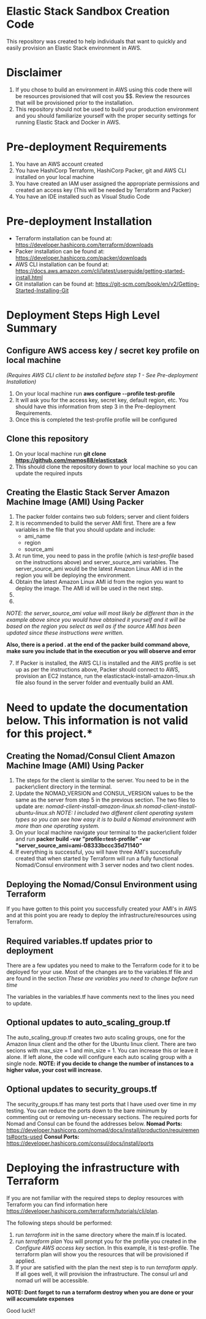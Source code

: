 # Elastic Stack Sandbox Creation Code
This repository was created to help individuals that want to quickly and easily provision an Elastic Stack environment in AWS.  

# Disclaimer
1. If you chose to build an environment in AWS using this code there will be resources provisioned that will cost you $$. Review the resources that will be provisioned prior to the installation.
2. This repository should not be used to build your production environment and you should familiarize yourself with the proper security settings for running Elastic Stack and Docker in AWS.  

# Pre-deployment Requirements
1. You have an AWS account created
2. You have HashiCorp Terraform, HashiCorp Packer, git and AWS CLI installed on your local machine
3. You have created an IAM user assigned the appropriate permissions and created an access key (This will be needed by Terraform and Packer)
4. You have an IDE installed such as Visual Studio Code

# Pre-deployment Installation
* Terraform installation can be found at: https://developer.hashicorp.com/terraform/downloads
* Packer installation can be found at: https://developer.hashicorp.com/packer/downloads
* AWS CLI installation can be found at: https://docs.aws.amazon.com/cli/latest/userguide/getting-started-install.html
* Git installation can be found at: https://git-scm.com/book/en/v2/Getting-Started-Installing-Git

# Deployment Steps High Level Summary

## Configure AWS access key / secret key profile on local machine 
*(Requires AWS CLI client to be installed before step 1 - See Pre-deployment Installation)*
1. On your local machine run **aws configure --profile test-profile**
2. It will ask you for the access key, secret key, default region, etc.  You should have this information from step 3 in the Pre-deployment Requirements. 
3. Once this is completed the test-profile profile will be configured

## Clone this repository
1. On your local machine run **git clone https://github.com/mamos88/elasticstack**
2. This should clone the repository down to your local machine so you can update the required inputs

## Creating the Elastic Stack Server Amazon Machine Image (AMI) Using Packer
1. The packer folder contains two sub folders; server and client folders
2. It is recommended to build the server AMI first.  There are a few variables in the file that you should update and include:
   * ami_name
   * region
   * source_ami
3. At run time, you need to pass in the profile (which is *test-profile* based on the instructions above) and server_source_ami variables.  The server_source_ami would be the latest Amazon Linux AMI id in the region you will be deploying the environment.
4. Obtain the latest Amazon Linux AMI id from the region you want to deploy the image. The AMI id will be used in the next step.
5. 
6. 

   *NOTE: the server_source_ami value will most likely be different than in the example above since you would have obtained it yourself and it will be based on the region you select as well as if the source AMI has been updated since these instructions were written.*

   **Also, there is a period . at the end of the packer build command above, make sure you include that in the execution or you will observe and error**
   
7. If Packer is installed, the AWS CLI is installed and the AWS profile is set up as per the instructions above, Packer should connect to AWS, provision an EC2 instance, run the elasticstack-install-amazon-linux.sh file also found in the server folder and eventually build an AMI.  

# Need to update the documentation below.  This information is not valid for this project.*

## Creating the Nomad/Consul Client Amazon Machine Image (AMI) Using Packer
1. The steps for the client is simlilar to the server.  You need to be in the packer\client directory in the terminal.  
2. Update the NOMAD_VERSION and CONSUL_VERSION values to be the same as the server from step 5 in the previous section. The two files to update are: 
   *nomad-client-install-amazon-linux.sh* *nomad-client-install-ubuntu-linux.sh* 
*NOTE: I included two different client operating system types so you can see how easy it is to build a Nomad environment with more than one operating system.*
3. On your local machine  navigate your terminal to the packer\client folder and run **packer build -var "profile=test-profile" -var "server_source_ami=ami-08333bccc35d71140"**
4. If everything is successful, you will have three AMI's successfully created that when started by Terraform will run a fully functional Nomad/Consul environment with 3 server nodes and two client nodes.

## Deploying the Nomad/Consul Environment using Terraform
If you have gotten to this point you successfully created your AMI's in AWS and at this point you are ready to deploy the infrastructure/resources using Terraform. 

## Required variables.tf updates prior to deployment
There are a few updates you need to make to the Terraform code for it to be deployed for your use.  Most of the changes are to the variables.tf file and are found in the section *These are variables you need to change before run time*

The variables in the variables.tf have comments next to the lines you need to update. 

## Optional updates to auto_scaling_group.tf
The auto_scaling_group.tf creates two auto scaling groups, one for the Amazon linux client and the other for the Ubuntu linux client.  There are two secions with max_size = 1 and min_size = 1.  You can increase this or leave it alone. If left alone, the code will configure each auto scaling group with a single node.
**NOTE: if you decide to change the number of instances to a higher value, your cost will increase.**

## Optional updates to security_groups.tf
The security_groups.tf has many test ports that I have used over time in my testing.  You can reduce the ports down to the bare minimum by commenting out or removing un-necessary sections.  The required ports for Nomad and Consul can be found the addresses below.
**Nomad Ports:** https://developer.hashicorp.com/nomad/docs/install/production/requirements#ports-used
**Consul Ports:** https://developer.hashicorp.com/consul/docs/install/ports

# Deploying the infrastructure with Terraform
If you are not familiar with the required steps to deploy resources with Terraform you can find information here https://developer.hashicorp.com/terraform/tutorials/cli/plan.  

The following steps should be performed:
1. run *terraform init* in the same directory where the main.tf is located.  
2. run *terraform plan* 
    You will prompt you for the profile you created in the *Configure AWS access key* section.  In this example, it is test-profile.  The terraform plan will show you the resources that will be provisioned if applied.
3. If your are satisfied with the plan the next step is to run *terraform apply*.  If all goes well, it will provision the infrastructure.  The consul url and nomad url will be accessible.  

**NOTE: Dont forget to run a terraform destroy when you are done or your will accumulate expenses**

Good luck!!


 
